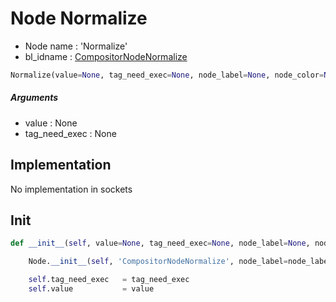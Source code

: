 # Node Normalize

- Node name : 'Normalize'
- bl_idname : [CompositorNodeNormalize](https://docs.blender.org/api/current/bpy.types.CompositorNodeNormalize.html)


``` python
Normalize(value=None, tag_need_exec=None, node_label=None, node_color=None, **kwargs)
```
##### Arguments

- value : None
- tag_need_exec : None

## Implementation

No implementation in sockets

## Init

``` python
def __init__(self, value=None, tag_need_exec=None, node_label=None, node_color=None, **kwargs):

    Node.__init__(self, 'CompositorNodeNormalize', node_label=node_label, node_color=node_color, **kwargs)

    self.tag_need_exec   = tag_need_exec
    self.value           = value
```

